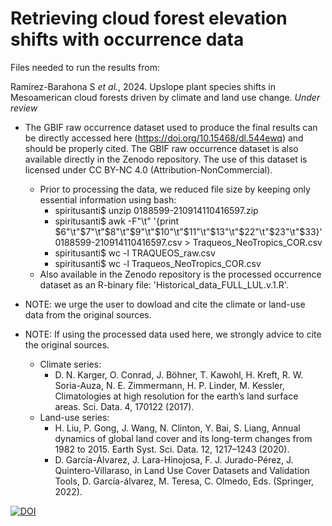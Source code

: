 # Retrieving cloud forest elevation shifts with occurrence data
Files needed to run the results from:

Ramírez-Barahona S *et al.*, 2024. Upslope plant species shifts in Mesoamerican cloud forests driven by climate and land use change. *Under review* 

- The GBIF raw occurrence dataset used to produce the final results can be directly accessed here (https://doi.org/10.15468/dl.544ewq) and should be properly cited.  The GBIF raw occurrence dataset is also available directly in the Zenodo repository.  The use of this dataset is licensed under CC BY-NC 4.0 (Attribution-NonCommercial).  
    - Prior to processing the data, we reduced file size by keeping only essential information using bash:  
      - spiritusanti$ unzip 0188599-210914110416597.zip  
      - spiritusanti$ awk -F"\t" '{print $6"\t"$7"\t"$8"\t"$9"\t"$10"\t"$11"\t"$13"\t"$22"\t"$23"\t"$33}' 0188599-210914110416597.csv > Traqueos_NeoTropics_COR.csv  
      - spiritusanti$ wc -l TRAQUEOS_raw.csv  
      - spiritusanti$ wc -l Traqueos_NeoTropics_COR.csv  
    - Also available in the Zenodo repository is the processed occurrence dataset as an R-binary file: 'Historical_data_FULL_LUL.v.1.R'.  

- NOTE: we urge the user to dowload and cite the climate or land-use data from the original sources.  
- NOTE: If using the processed data used here, we strongly advice to cite the original sources.
    - Climate series: 
      - D. N. Karger, O. Conrad, J. Böhner, T. Kawohl, H. Kreft, R. W. Soria-Auza, N. E. Zimmermann, H. P. Linder, M. Kessler, Climatologies at high resolution for the earth’s land surface areas. Sci. Data. 4, 170122 (2017).
    - Land-use series: 
       - H. Liu, P. Gong, J. Wang, N. Clinton, Y. Bai, S. Liang, Annual dynamics of global land cover and its long-term changes from 1982 to 2015. Earth Syst. Sci. Data. 12, 1217–1243 (2020).
       - D. García-Álvarez, J. Lara-Hinojosa, F. J. Jurado-Pérez, J. Quintero-Villaraso, in Land Use Cover Datasets and Validation Tools, D. García-álvarez, M. Teresa, C. Olmedo, Eds. (Springer, 2022).

[![DOI](https://zenodo.org/badge/402174680.svg)](https://zenodo.org/badge/latestdoi/402174680)
